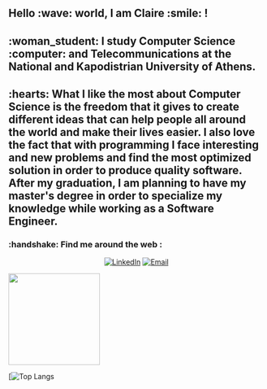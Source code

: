 <h2> Hello :wave: world, I am Claire :smile: ! </h2>
<h2> :woman_student: I study Computer Science :computer: and Telecommunications at the National and Kapodistrian University of Athens. </h2>
<h2> :hearts: What I like the most about Computer Science is the freedom that it gives to create different ideas that can help people all around the world and make their lives easier. I also love the fact that with programming I face interesting and new problems and find the most optimized solution in order to produce quality software.
After my graduation, I am planning to have my master's degree in order to specialize my knowledge while working as a Software Engineer. </h2>

<h3> :handshake: Find me around the web : </h3>
<p align="center">
<a href="https://www.linkedin.com/in/kleriana-kurra/"><img alt="LinkedIn" src="https://img.shields.io/badge/LinkedIn-kleriana%20kurra%20Singh-blue?style=flat-square&logo=linkedin"></a>
<a href="mailto:klerianakurra@gmail.com"><img alt="Email" src="https://img.shields.io/badge/Email-klerianakurra@gmail.com-blue?style=flat-square&logo=gmail"></a>
</p>

<a href="https://github.com/sdi1800230">
  <img height="180em" src="https://github-readme-stats.vercel.app/api?username=sdi1800230&theme=buefy&show_icons=true" />
</a>

[![Top Langs](https://github-readme-stats.vercel.app/api/top-langs/?username=sdi1800230&theme=buefy&layout=compact)
